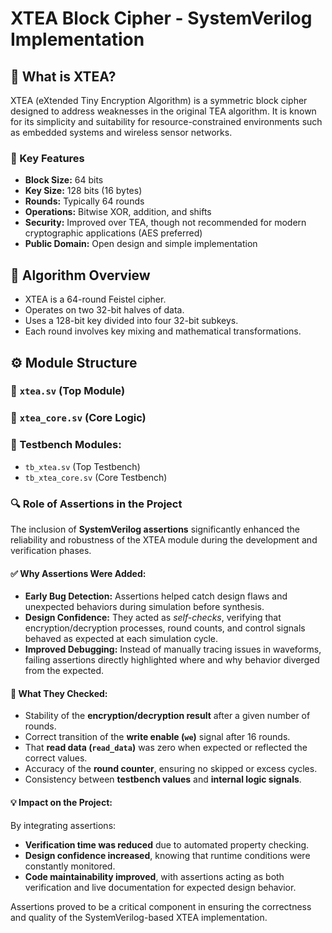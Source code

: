 # XTEA Block Cipher - SystemVerilog Implementation

## 🔐 What is XTEA?

XTEA (eXtended Tiny Encryption Algorithm) is a symmetric block cipher designed to address weaknesses in the original TEA algorithm. It is known for its simplicity and suitability for resource-constrained environments such as embedded systems and wireless sensor networks.

### 🧩 Key Features
- **Block Size:** 64 bits
- **Key Size:** 128 bits (16 bytes)
- **Rounds:** Typically 64 rounds
- **Operations:** Bitwise XOR, addition, and shifts
- **Security:** Improved over TEA, though not recommended for modern cryptographic applications (AES preferred)
- **Public Domain:** Open design and simple implementation

## 🧠 Algorithm Overview

- XTEA is a 64-round Feistel cipher.
- Operates on two 32-bit halves of data.
- Uses a 128-bit key divided into four 32-bit subkeys.
- Each round involves key mixing and mathematical transformations.


## ⚙️ Module Structure

### 🔷 `xtea.sv` (Top Module)
### 🔷 `xtea_core.sv` (Core Logic)

### 🧪 Testbench Modules:
- `tb_xtea.sv` (Top Testbench)
- `tb_xtea_core.sv` (Core Testbench)

### 🔍 Role of Assertions in the Project

The inclusion of **SystemVerilog assertions** significantly enhanced the reliability and robustness of the XTEA module during the development and verification phases.

#### ✅ Why Assertions Were Added:
- **Early Bug Detection:** Assertions helped catch design flaws and unexpected behaviors during simulation before synthesis.
- **Design Confidence:** They acted as *self-checks*, verifying that encryption/decryption processes, round counts, and control signals behaved as expected at each simulation cycle.
- **Improved Debugging:** Instead of manually tracing issues in waveforms, failing assertions directly highlighted where and why behavior diverged from the expected.

#### 📌 What They Checked:
- Stability of the **encryption/decryption result** after a given number of rounds.
- Correct transition of the **write enable (`we`)** signal after 16 rounds.
- That **read data (`read_data`)** was zero when expected or reflected the correct values.
- Accuracy of the **round counter**, ensuring no skipped or excess cycles.
- Consistency between **testbench values** and **internal logic signals**.

#### 💡 Impact on the Project:
By integrating assertions:
- **Verification time was reduced** due to automated property checking.
- **Design confidence increased**, knowing that runtime conditions were constantly monitored.
- **Code maintainability improved**, with assertions acting as both verification and live documentation for expected design behavior.

Assertions proved to be a critical component in ensuring the correctness and quality of the SystemVerilog-based XTEA implementation.

